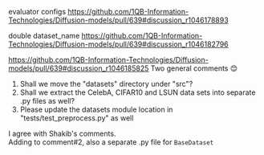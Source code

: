 evaluator configs
https://github.com/1QB-Information-Technologies/Diffusion-models/pull/639#discussion_r1046178893


double dataset_name
https://github.com/1QB-Information-Technologies/Diffusion-models/pull/639#discussion_r1046182796




https://github.com/1QB-Information-Technologies/Diffusion-models/pull/639#discussion_r1046185825
Two general comments 😊

1.  Shall we move the "datasets" directory under "src"?
2.  Shall we extract the CelebA, CIFAR10 and LSUN data sets into separate .py files as well?
3.  Please update the datasets module location in "tests/test_preprocess.py" as well

I agree with Shakib's comments.  
Adding to comment#2, also a separate .py file for `BaseDataset`